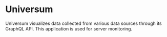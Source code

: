 # Universum
Universum visualizes data collected from various data sources through its GraphQL API. This application is used for server monitoring.
